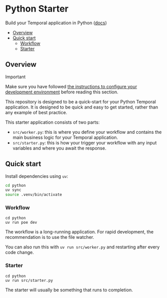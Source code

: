 # Python Starter

Build your Temporal application in Python ([docs](https://docs.temporal.io/develop/python))

<!-- toc -->

* [Overview](#overview)
* [Quick start](#quick-start)
  * [Workflow](#workflow)
  * [Starter](#starter)

<!-- Regenerate with "pre-commit run -a markdown-toc" -->

<!-- tocstop -->

## Overview

> [!IMPORTANT]
> Make sure you have followed [the instructions to configure your development environment](../README.md#your-development-environment)
> before reading this section.

This repository is designed to be a quick-start for your Python Temporal application.
It is designed to be quick and easy to get started, rather than any example of
best practice.

This starter application consists of two parts:

* `src/worker.py`: this is where you define your workflow and contains the main business
  logic for your Temporal application.
* `src/starter.py`: this is how your trigger your workflow with any input variables
  and where you await the response.

## Quick start

Install dependencies using `uv`:

```sh
cd python
uv sync
source .venv/bin/activate
```

### Workflow

```shell
cd python
uv run poe dev
```

The workflow is a long-running application. For rapid development, the recommendation
is to use the file watcher.

You can also run this with `uv run src/worker.py` and restarting after every code
change.

### Starter

```shell
cd python
uv run src/starter.py
```

The starter will usually be something that runs to completion.
